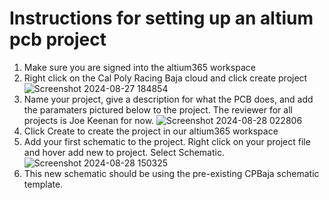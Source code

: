 # Instructions for setting up an altium pcb project

1. Make sure you are signed into the altium365 workspace
2. Right click on the Cal Poly Racing Baja cloud and click create project
![Screenshot 2024-08-27 184854](https://github.com/user-attachments/assets/1524b5b1-fbd7-42df-b00d-50737b7ab017)
3. Name your project, give a description for what the PCB does, and add the paramaters pictured below to the project.  The reviewer for all projects is Joe Keenan for now.
![Screenshot 2024-08-28 022806](https://github.com/user-attachments/assets/b30aca63-69ca-4f44-ab1a-8b77811c4eb9)
4. Click Create to create the project in our altium365 workspace
5. Add your first schematic to the project.  Right click on your project file and hover add new to project.  Select Schematic.
![Screenshot 2024-08-28 150325](https://github.com/user-attachments/assets/531cc3bc-3bb5-45ea-b356-213f1bff9f99)
7. This new schematic should be using the pre-existing CPBaja schematic template.

